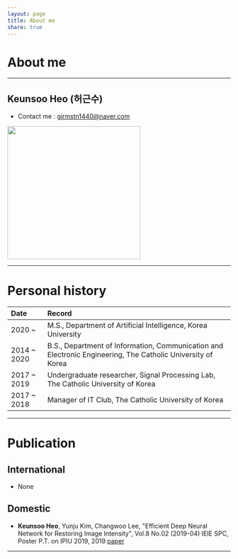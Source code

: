 ```yaml
---
layout: page
title: About me
share: true
---
```

# About me
---
## Keunsoo Heo (허근수)
- Contact me : gjrmstn1440@naver.com

<img src="https://user-images.githubusercontent.com/11483057/45756309-82f5e900-bc5b-11e8-910a-870146da1bc5.png" width="300" height="300">

---
# Personal history

| Date | Record |
|:---|:---|
| 2020 ~ | M.S., Department of Artificial Intelligence, Korea University |
| 2014 ~ 2020 | B.S., Department of Information, Communication and Electronic Engineering, The Catholic University of Korea |
| 2017 ~ 2019 | Undergraduate researcher, Signal Processing Lab, The Catholic University of Korea |
| 2017 ~ 2018 | Manager of IT Club, The Catholic University of Korea |

---
# Publication
## International
- None

## Domestic
- **Keunsoo Heo**, Yunju Kim, Changwoo Lee, "Efficient Deep Neural Network for Restoring Image Intensity", Vol.8 No.02 (2019-04) IEIE SPC, Poster P.T. on IPIU 2019, 2019 [paper](http://www.auric.or.kr/User/Rdoc/DocRdoc.aspx?returnVal=RD_R&dn=384124#.XhHgkuH_yUk)

---
